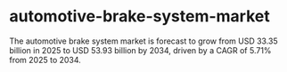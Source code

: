 # automotive-brake-system-market
The automotive brake system market is forecast to grow from USD 33.35 billion in 2025 to USD 53.93 billion by 2034, driven by a CAGR of 5.71% from 2025 to 2034.
